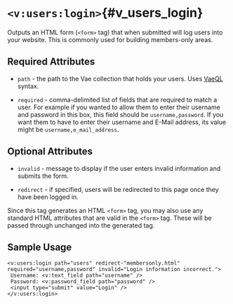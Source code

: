 # `<v:users:login>`{#v_users_login}

Outputs an HTML form (`<form>` tag) that when submitted will log users
into your website. This is commonly used for building members-only
areas.

## Required Attributes

-   `path` - the path to the Vae collection that holds your users. Uses
    [VaeQL](#vaeql) syntax.

-   `required` - comma-delimited list of fields that are required to
    match a user. For example if you wanted to allow them to enter their
    username and password in this box, this field should be
    `username,password`. If you want them to have to enter their
    username and E-Mail address, its value might be
    `username,e_mail_address`.

## Optional Attributes

-   `invalid` - message to display if the user enters invalid
    information and submits the form.

-   `redirect` - if specified, users will be redirected to this page
    once they have been logged in.

Since this tag generates an HTML `<form>` tag, you may also use any
standard HTML attributes that are valid in the `<form>` tag. These will
be passed through unchanged into the generated tag.

## Sample Usage

    <v:users:login path="users" redirect-"membersonly.html" required="username,password" invalid="Login information incorrect.">
     Username: <v:text_field path="username" />
     Password: <v:password_field path="password" />
     <input type="submit" value="Login" />
    </v:users:login>
